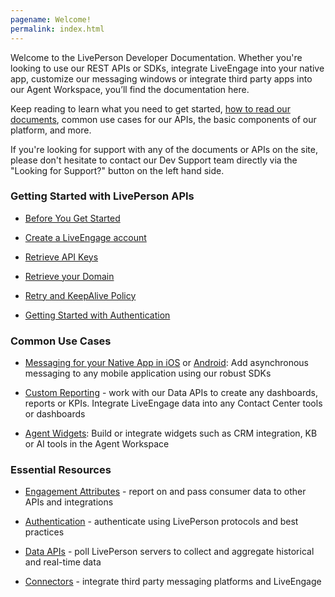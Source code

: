 ```yaml
---
pagename: Welcome!
permalink: index.html
---
```


Welcome to the LivePerson Developer Documentation. Whether you're looking to use our REST APIs or SDKs, integrate LiveEngage into your native app, customize our messaging windows or integrate third party apps into our Agent Workspace, you’ll find the documentation here.

Keep reading to learn what you need to get started, [how to read our documents](getting-started-with-liveengage-apis-how-to-read-our-documents.html), common use cases for our APIs, the basic components of our platform, and more.

If you're looking for support with any of the documents or APIs on the site, please don't hesitate to contact our Dev Support team directly via the "Looking for Support?" button on the left hand side.

### Getting Started with LivePerson APIs

* [Before You Get Started](before-you-get-started-considerations-and-requirements.html)

* [Create a LiveEngage account](http://register.liveperson.com/developer/signup)

* [Retrieve API Keys](retrieve-api-keys-create-a-new-api-key.html)

* [Retrieve your Domain](retrieve-api-domains-using-the-domain-api.html)

* [Retry and KeepAlive Policy](retry-and-keepalive-best-practices-overview.html)

* [Getting Started with Authentication](major-platform-components-getting-started-with-authentication.html)

### Common Use Cases

* [Messaging for your Native App in iOS](mobile-app-messaging-sdk-for-ios-overview.html) or [Android](/mobile-app-messaging-sdk-for-android-overview.html): Add asynchronous messaging to any mobile application using our robust SDKs

* [Custom Reporting](major-platform-components-getting-started-with-data-apis.html) - work with our Data APIs to create any dashboards, reports or KPIs.  Integrate LiveEngage data into any Contact Center tools or dashboards

* [Agent Widgets](agent-workspace-widget-sdk-overview.html): Build or integrate widgets such as CRM integration, KB or AI tools in the Agent Workspace

### Essential Resources

* [Engagement Attributes](major-platform-components-getting-started-with-engagement-attributes.html) - report on and pass consumer data to other APIs and integrations

* [Authentication](authentication-introduction.html) - authenticate using LivePerson protocols and best practices

* [Data APIs](major-platform-components-getting-started-with-data-apis.html) - poll LivePerson servers to collect and aggregate historical and real-time data

* [Connectors](connector-api-connector-api-overview.html) - integrate third party messaging platforms and LiveEngage
